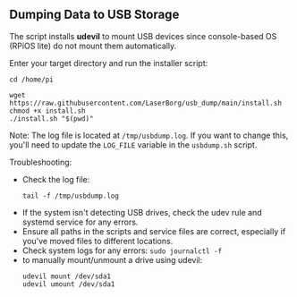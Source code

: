 ## Dumping Data to USB Storage

The script installs **udevil** to mount USB devices since console-based OS (RPiOS lite) do not mount them automatically.  

Enter your target directory and run the installer script:
   ```
   cd /home/pi

   wget https://raw.githubusercontent.com/LaserBorg/usb_dump/main/install.sh
   chmod +x install.sh
   ./install.sh "$(pwd)"
   ```

Note: The log file is located at `/tmp/usbdump.log`. If you want to change this, you'll need to update the `LOG_FILE` variable in the `usbdump.sh` script.

Troubleshooting:
- Check the log file:
   ```
   tail -f /tmp/usbdump.log
   ```
- If the system isn't detecting USB drives, check the udev rule and systemd service for any errors.
- Ensure all paths in the scripts and service files are correct, especially if you've moved files to different locations.
- Check system logs for any errors: `sudo journalctl -f`
- to manually mount/unmount a drive using udevil:
   ```
   udevil mount /dev/sda1
   udevil umount /dev/sda1
   ```